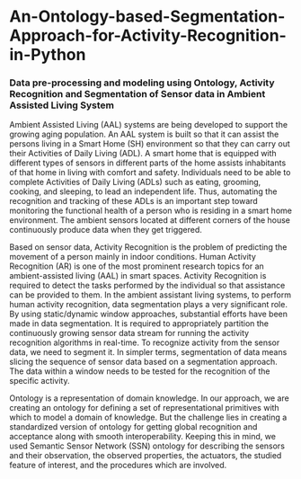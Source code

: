 # An-Ontology-based-Segmentation-Approach-for-Activity-Recognition-in-Python
### Data pre-processing and modeling using Ontology, Activity Recognition and Segmentation of Sensor data in Ambient Assisted Living System

Ambient Assisted Living (AAL) systems are being developed to support the growing aging population. An AAL system is built so that it can assist the persons living in a Smart Home (SH) environment so that they can carry out their Activities of Daily Living (ADL). A smart home that is equipped with different types of sensors in different parts of the home assists inhabitants of that home in living with comfort and safety. Individuals need to be able to complete Activities of Daily Living (ADLs) such as eating, grooming, cooking, and sleeping, to lead an independent life. Thus, automating the recognition and tracking of these ADLs is an important step toward monitoring the functional health of a person who is residing in a smart home environment. The ambient sensors located at different corners of the house continuously produce data when they get triggered.

Based on sensor data, Activity Recognition is the problem of predicting the movement of a person mainly in indoor conditions. Human Activity Recognition (AR) is one of the most prominent research topics for an ambient-assisted living (AAL) in smart spaces. Activity Recognition is required to detect the tasks performed by the individual so that assistance can be provided to them. In the ambient assistant living systems, to perform human activity recognition, data segmentation plays a very significant role. By using static/dynamic window approaches, substantial efforts have been made in data segmentation. It is required to appropriately partition the continuously growing sensor data stream for running the activity recognition algorithms in real-time. To recognize activity from the sensor data, we need to segment it. In simpler terms, segmentation of data means slicing the sequence of sensor data based on a segmentation approach. The data within a window needs to be tested for the recognition of the specific activity.

Ontology is a representation of domain knowledge. In our approach, we are creating an ontology for defining a set of representational primitives with which to model a domain of knowledge. But the challenge lies in creating a standardized version of ontology for getting global recognition and acceptance along with smooth interoperability. Keeping this in mind, we used Semantic Sensor Network (SSN) ontology for describing the sensors and their observation, the observed properties, the actuators, the studied feature of interest, and the procedures which are involved. 

